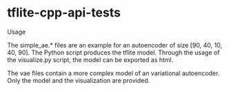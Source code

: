 # tflite-cpp-api-tests

Usage

The simple_ae.* files are an example for an autoencoder of size [90, 40, 10, 40, 90]. The Python script produces the tflite model. Through the usage of the visualize.py script, the model can be exported as html.

The vae files contain a more complex model of an variational autoencoder. Only the model and the visualization are provided.
